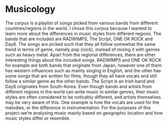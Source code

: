 # Musicology

The corpus is a playlist of songs picked from various bands from different countries/regions in the world. I chose this corpus because I wanted to learn more about the differences in music styles from different regions. The bands that are included are RADWIMPS, The Script, ONE OK ROCK and Day6. The songs are picked such that they all follow somewhat the same trend in terms of genre, namely pop (rock), instead of mixing it with genres such as heavy metal. Apart from the regional differences, there are other interesting things about the included songs. RADWIMPS and ONE OK ROCK for example are both bands that originate from Japan, however one of them has western influences such as mainly singing in English, and the other has some songs that are written for films, though they all have vocals and still follow a similar genre as the other bands. The Script is an Irish band and Day6 originates from South-Korea. Even though bands and artists from different regions in the world can write music in similar genres, their music styles are often considered to be noticably different, and artists themselves may be very aware of this. One example is how the vocals are used for the melodies, or the difference in instrumentation. For the purposes of this project we’re analysing music mainly based on geographic location and how music styles differ or resemble.
